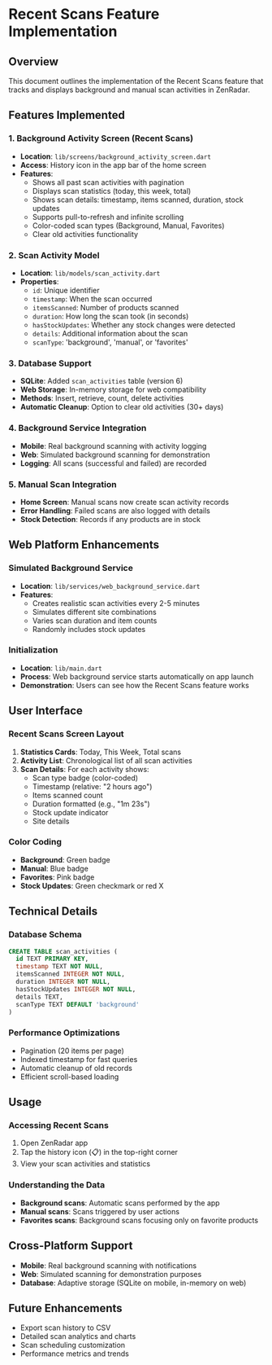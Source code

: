 # Recent Scans Feature Implementation

## Overview
This document outlines the implementation of the Recent Scans feature that tracks and displays background and manual scan activities in ZenRadar.

## Features Implemented

### 1. Background Activity Screen (Recent Scans)
- **Location**: `lib/screens/background_activity_screen.dart`
- **Access**: History icon in the app bar of the home screen
- **Features**:
  - Shows all past scan activities with pagination
  - Displays scan statistics (today, this week, total)
  - Shows scan details: timestamp, items scanned, duration, stock updates
  - Supports pull-to-refresh and infinite scrolling
  - Color-coded scan types (Background, Manual, Favorites)
  - Clear old activities functionality

### 2. Scan Activity Model
- **Location**: `lib/models/scan_activity.dart`
- **Properties**:
  - `id`: Unique identifier
  - `timestamp`: When the scan occurred
  - `itemsScanned`: Number of products scanned
  - `duration`: How long the scan took (in seconds)
  - `hasStockUpdates`: Whether any stock changes were detected
  - `details`: Additional information about the scan
  - `scanType`: 'background', 'manual', or 'favorites'

### 3. Database Support
- **SQLite**: Added `scan_activities` table (version 6)
- **Web Storage**: In-memory storage for web compatibility
- **Methods**: Insert, retrieve, count, delete activities
- **Automatic Cleanup**: Option to clear old activities (30+ days)

### 4. Background Service Integration
- **Mobile**: Real background scanning with activity logging
- **Web**: Simulated background scanning for demonstration
- **Logging**: All scans (successful and failed) are recorded

### 5. Manual Scan Integration
- **Home Screen**: Manual scans now create scan activity records
- **Error Handling**: Failed scans are also logged with details
- **Stock Detection**: Records if any products are in stock

## Web Platform Enhancements

### Simulated Background Service
- **Location**: `lib/services/web_background_service.dart`
- **Features**:
  - Creates realistic scan activities every 2-5 minutes
  - Simulates different site combinations
  - Varies scan duration and item counts
  - Randomly includes stock updates

### Initialization
- **Location**: `lib/main.dart`
- **Process**: Web background service starts automatically on app launch
- **Demonstration**: Users can see how the Recent Scans feature works

## User Interface

### Recent Scans Screen Layout
1. **Statistics Cards**: Today, This Week, Total scans
2. **Activity List**: Chronological list of all scan activities
3. **Scan Details**: For each activity shows:
   - Scan type badge (color-coded)
   - Timestamp (relative: "2 hours ago")
   - Items scanned count
   - Duration formatted (e.g., "1m 23s")
   - Stock update indicator
   - Site details

### Color Coding
- **Background**: Green badge
- **Manual**: Blue badge  
- **Favorites**: Pink badge
- **Stock Updates**: Green checkmark or red X

## Technical Details

### Database Schema
```sql
CREATE TABLE scan_activities (
  id TEXT PRIMARY KEY,
  timestamp TEXT NOT NULL,
  itemsScanned INTEGER NOT NULL,
  duration INTEGER NOT NULL,
  hasStockUpdates INTEGER NOT NULL,
  details TEXT,
  scanType TEXT DEFAULT 'background'
)
```

### Performance Optimizations
- Pagination (20 items per page)
- Indexed timestamp for fast queries
- Automatic cleanup of old records
- Efficient scroll-based loading

## Usage

### Accessing Recent Scans
1. Open ZenRadar app
2. Tap the history icon (📋) in the top-right corner
3. View your scan activities and statistics

### Understanding the Data
- **Background scans**: Automatic scans performed by the app
- **Manual scans**: Scans triggered by user actions
- **Favorites scans**: Background scans focusing only on favorite products

## Cross-Platform Support
- **Mobile**: Real background scanning with notifications
- **Web**: Simulated scanning for demonstration purposes
- **Database**: Adaptive storage (SQLite on mobile, in-memory on web)

## Future Enhancements
- Export scan history to CSV
- Detailed scan analytics and charts
- Scan scheduling customization
- Performance metrics and trends
